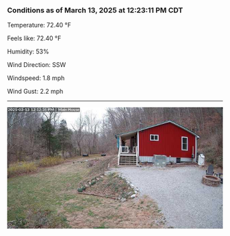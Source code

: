 ### Conditions as of March 13, 2025 at 12:23:11 PM CDT 

Temperature: 72.40 &deg;F

Feels like: 72.40 &deg;F

Humidity: 53%

Wind Direction: SSW

Windspeed: 1.8 mph

Wind Gust: 2.2 mph

---

<img src="./images/latest.jpeg"/>

